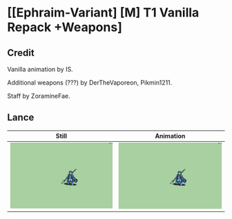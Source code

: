 # [\[Ephraim-Variant\] \[M\] T1 Vanilla Repack +Weapons]

## Credit

Vanilla animation by IS.

Additional weapons (???) by DerTheVaporeon, Pikmin1211.

Staff by ZoramineFae.

## Lance

| Still | Animation |
| :---: | :-------: |
| ![Lance still](./Lance_000.png) | ![Lance animation](./Lance.gif) |
